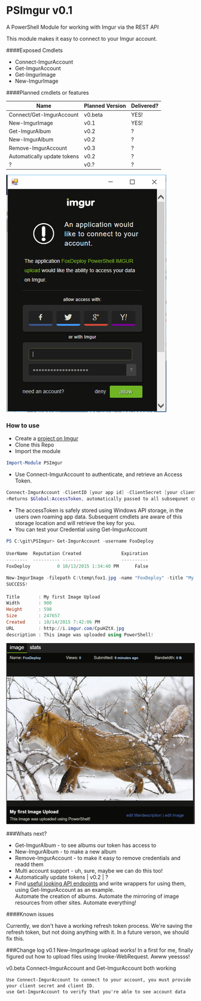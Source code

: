 # PSImgur v0.1
A PowerShell Module for working with Imgur via the REST API

This module makes it easy to connect to your Imgur account. 
   
####Exposed Cmdlets

* Connect-ImgurAccount
* Get-ImgurAccount
* Get-ImgurImage
* New-ImgurImage

####Planned cmdlets or features

Name  | Planned Version | Delivered?
------------- | ------------- | --- 
Connect/Get-ImgurAccount | v0.beta | YES!
New-ImgurImage | v0.1 | YES!
Get-ImgurAlbum | v0.2 | ?
New-ImgurAlbum | v0.2 | ?
Remove-ImgurAccount | v0.3 | ?
Automatically update tokens | v0.2 | ?
? | v0.? | ?

![alt tag](https://github.com/1RedOne/PSImgur/blob/master/Img/OAuthWindow.png)

### How to use

* Create a [project on Imgur](https://api.imgur.com/oauth2/addclient) 
* Clone this Repo
* Import the module
```PowerShell
Import-Module PSImgur
```
* Use Connect-ImgurAccount to authenticate, and retrieve an Access Token.  
```PowerShell
Connect-ImgurAccount -ClientID [your app id] -ClientSecret [your client secret]
>Returns $Global:AccessToken, automatically passed to all subsequnet cmdlets
```
* The accessToken is safely stored using Windows API storage, in the users own roaming app data.  Subsequent cmdlets are aware of this storage location and will retrieve the key for you.
* You can test your Credential using Get-ImgurAccount
```PowerShell
PS C:\git\PSImgur> Get-ImgurAccount -username FoxDeploy 

UserName  Reputation Created               Expiration
--------  ---------- -------               ----------
FoxDeploy          0 10/13/2015 1:34:40 PM      False
```

```PowerShell
New-ImgurImage -filepath C:\temp\fox1.jpg -name "FoxDeploy" -title "My first Image Upload" -description "This image was uploaded using PowerShell!"
SUCCESS!

Title       : My first Image Upload
Width       : 900
Height      : 598
Size        : 247657
Created     : 10/14/2015 7:42:06 PM
URL         : http://i.imgur.com/CpuHZtX.jpg
description : This image was uploaded using PowerShell!
```
![alt tag](https://github.com/1RedOne/PSImgur/blob/master/Img/FirstUpload.png)

###Whats next?

* Get-ImgurAlbum - to see albums our token has access to
* New-ImgurAlbum - to make a new album
* Remove-ImgurAccount - to make it easy to remove credentials and readd them
* Multi account support - uh, sure, maybe we can do this too!
* Automatically update tokens | v0.2 | ?
* Find [useful looking API endpoints](http://api.imgur.com/endpoints) and write wrappers for using them, using Get-ImgurAccount as an example.  
Automate the creation of albums.  Automate the mirroring of image resources from other sites.  Automate everything!

####Known issues

Currently, we don't have a working refresh token process.  We're saving the refresh token, but not doing anything with it.  In a future verson, we should fix this.

###Change log
v0.1    New-ImgurImage upload works!
    In a first for me, finally figured out how to upload files using Invoke-WebRequest.  Awww yeessss!

v0.beta Connect-ImgurAccount and Get-ImgurAccount both working

    Use Connect-ImgurAccount to connect to your account, you must provide your client secret and client ID.  
    use Get-ImgurAccount to verify that you're able to see account data
